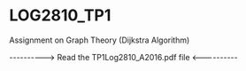 # LOG2810_TP1
Assignment on Graph Theory (Dijkstra Algorithm)

----------> Read the TP1Log2810_A2016.pdf file <----------
